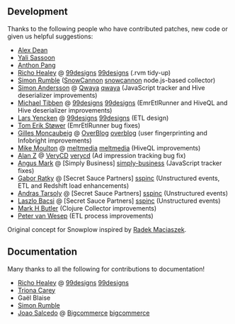 ## Development

Thanks to the following people who have contributed patches, new code or given us helpful suggestions:

* [Alex Dean](https://github.com/alexanderdean)
* [Yali Sassoon](https://github.com/yalisassoon)
* [Anthon Pang](https://github.com/robocoder)
* [Richo Healey](https://github.com/richo) @ [99designs] [99designs] (.rvm tidy-up)
* [Simon Rumble](https://github.com/shermozle) ([SnowCannon] [snowcannon] node.js-based collector)
* [Simon Andersson](https://github.com/ramn) @ [Qwaya] [qwaya] (JavaScript tracker and Hive deserializer improvements)
* [Michael Tibben](https://github.com/mtibben) @ [99designs] [99designs] (EmrEtlRunner and HiveQL and Hive deserializer improvements)
* [Lars Yencken](https://github.com/larsyencken) @ [99designs] [99designs] (ETL design)
* [Tom Erik Støwer](https://github.com/testower) (EmrEtlRunner bug fixes)
* [Gilles Moncaubeig](https://github.com/moncaubeig) @ [OverBlog] [overblog] (user fingerprinting and Infobright improvements)
* [Mike Moulton](https://github.com/mmoulton) @ [meltmedia] [meltmedia] (HiveQL improvements)
* [Alan Z](https://github.com/talkspoon) @ [VeryCD] [verycd] (Ad impression tracking bug fix)
* [Angus Mark](https://github.com/ngsmrk) @ [Simply Business] [simply-business] (JavaScript tracker fixes)
* [Gabor Ratky](https://github.com/rgabo) @ [Secret Sauce Partners] [sspinc] (Unstructured events, ETL and Redshift load enhancements)
* [Andras Tarsoly](https://github.com/tarsolya) @ [Secret Sauce Partners] [sspinc] (Unstructured events)
* [Laszlo Bacsi](https://github.com/lackac) @ [Secret Sauce Partners] [sspinc] (Unstructured events)
* [Mark H Butler](https://github.com/butlermh) (Clojure Collector improvements)
* [Peter van Wesep](https://github.com/petervanwesep) (ETL process improvements)

Original concept for Snowplow inspired by [Radek Maciaszek](https://github.com/rathko).

## Documentation

Many thanks to all the following for contributions to documentation!

* [Richo Healey](https://github.com/richo) @ [99designs] [99designs]
* [Triona Carey](https://twitter.com/Triona)
* Gaël Blaise
* [Simon Rumble](https://github.com/shermozle)
* [Joao Salcedo](https://github.com/joaosal) @ [Bigcommerce] [bigcommerce]

[snowcannon]: https://github.com/shermozle/SnowCannon
[qwaya]: http://www.qwaya.com
[99designs]: http://99designs.com
[overblog]: www.over-blog.com/
[meltmedia]: http://meltmedia.com/
[verycd]: http://www.verycd.com/
[simply-business]: http://www.simplybusiness.co.uk/
[bigcommerce]: http://www.bigcommerce.com/
[sspinc]: http://secretsaucepartners.com/